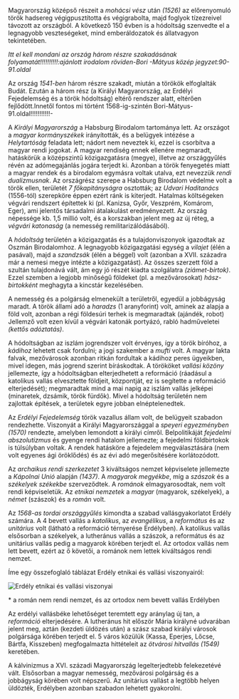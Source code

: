 Magyarország középső részeit a *mohácsi vész* után *(1526)* az előrenyomuló török hadsereg végigpusztította és végigrabolta, majd foglyok tízezreivel távozott az országból. A következő 150 évben is a hódoltság szenvedte el a legnagyobb veszteségeket, mind emberáldozatok és állatvagyon tekintetében.

*Itt el kell mondani az ország három részre szakadásának folyamatát!!!!!!!!!!:ajánlott irodalom röviden-Bori -Mátyus közép jegyzet:90-91.oldal*

Az ország *1541-ben* három részre szakadt, miután a törökök elfoglalták Budát. Ezután a három rész (a Királyi Magyarország, az Erdélyi Fejedelemség és a török hódoltság) eltérő rendszer alatt, eltérően fejlődött.Innetől fontos mi történt 1568-ig-szintén Bori-Mátyus-91.oldal!!!!!!!!!!!-

A *Királyi Magyarország* a Habsburg Birodalom tartománya lett. Az országot a *magyar kormányszékek* irányították, és a belügyek intézése a *Helytartóság* feladata lett; nádort nem neveztek ki, ezzel is csorbítva a magyar rendi jogokat. A magyar rendiség ennek ellenére megmaradt, hatáskörük a középszintű közigazgatásra (megye), illetve az országgyűlés révén az adómegajánlás jogára terjedt ki. Azonban a török fenyegetés miatt a magyar rendek és a birodalom egymásra voltak utalva, ezt nevezzük *rendi dualizmusnak*. Az országrész szerepe a Habsburg Birodalom védelme volt a török ellen, területét *7 főkapitányságra* osztották; az *Udvari Haditanács* (1556-tól) szerepköre éppen ezért ránk is kiterjedt. Hatalmas költségeken végvári rendszert építettek ki (pl. Kanizsa, Győr, Veszprém, Komárom, Eger), ami jelentős társadalmi átalakulást eredményezett. Az ország népessége kb. 1,5 millió volt, és a korszakban jelent meg az új réteg, a *végvári katonaság* (a nemesség remilitarizálódásából).

A *hódoltság* területén a közigazgatás és a tulajdonviszonyok igazodtak az Oszmán Birodalomhoz. A legnagyobb közigazgatási egység a *vilajet* (élén a pasával), majd a *szandzsák* (élén a béggel) volt (azonban a XVII. századra már a nemesi megye intézte a közigazgatást). Az összes szerzett föld a szultán tulajdonává vált, ám egy jó részét kiadta szolgálatra *(ziámet-birtok)*. Ezzel szemben a legjobb minőségű földeket (pl. a mezővárosokat) *hász-birtokként* meghagyta a kincstár kezelésében.

A nemesség és a polgárság elmenekült a területről, egyedül a jobbágyság maradt. A török állami adó a *haradzs* (1 aranyforint) volt, aminek az alapja a föld volt,  azonban a régi földesúri terhek is megmaradtak (ajándék, robot)  Jellemző volt ezen kívül a végvári katonák portyázó, rabló hadműveletei *(kettős adóztatás)*.

A hódoltságban az iszlám jogrendszer volt érvényes, így a török bíróhoz, a *kádihoz* lehetett csak fordulni; a jogi szakember a *mufti* volt. A magyar lakta falvak, mezővárosok azonban ritkán fordultak a kádihoz peres ügyeikben, mivel idegen, más jogrend szerint bíráskodtak. A törököket *vallási közöny* jellemezte, így a hódoltságban elterjedhetett a reformáció (ráadásul a katolikus vallás elvesztette földjeit, központját, ez is segítette a reformáció elterjedését); megmaradtak mind a mai napig az iszlám vallás jelképei (minaretek, dzsámik, török fürdők). Mivel a hódoltság területén nem zajlottak építések, a területek egyre jobban elnéptelenedtek.

Az *Erdélyi Fejedelemség* török vazallus állam volt, de belügyeit szabadon rendezhette. Viszonyát a Királyi Magyarországgal a *speyeri egyezményben (1570)* rendezte, amelyben lemondott a királyi címről. Belpolitikáját *fejedelmi abszolutizmus* és gyenge rendi hatalom jellemezte; a fejedelmi földbirtokok is túlsúlyban voltak. A rendek hatásköre a fejedelem megválasztására (nem volt egyenes ági öröklődés) és az évi adó megerősítésére korlátozódott.

Az *archaikus rendi szerkezetet* 3 kiváltságos nemzet képviselete jellemezte a *Kápolnai Unió* alapján *(1437)*. A *magyarok megyékbe*, míg a *szászok* és a *székelyek* *székekbe* szerveződtek. A *románok* elmagyarosodtak, nem volt rendi képviseletük. Az *etnikai nemzetek* a *magyar* (magyarok, székelyek), a *német* (szászok) és a *román* volt.

Az *1568-as tordai országgyűlés* kimondta a szabad vallásgyakorlatot Erdély számára. A 4 bevett vallás a *katolikus*, az *evangélikus*, a *református* és az *unitárius* volt (látható a reformáció térnyerése Erdélyben). A katolikus vallás elsősorban a székelyek, a lutheránus vallás a szászok, a református és az unitárius vallás pedig a magyarok körében terjedt el. Az ortodox vallás nem lett bevett, ezért az ő követői, a románok nem lettek kiváltságos rendi nemzet.

Íme egy összefoglaló táblázat Erdély etnikai és vallási viszonyairól:

![Erdély etnikai és vallási viszonyai](http://i.imgur.com/FbDU1Od.png)

\* a román nem rendi nemzet, és az ortodox nem bevett vallás Erdélyben

Az erdélyi vallásbéke lehetőséget teremtett egy aránylag új tan, a *reformáció* elterjedésére. A lutheránus hit először Mária királyné udvarában jelent meg, aztán (kezdeti üldözés után) a szász szabad királyi városok polgársága körében terjedt el. 5 város közülük (Kassa, Eperjes, Lőcse, Bártfa, Kisszeben) megfogalmazta hittételeit az *ötvárosi hitvallás (1549)* keretében.

A kálvinizmus a XVI. századi Magyarország legelterjedtebb felekezetévé vált. Elsősorban a magyar nemesség, mezővárosi polgárság és a jobbágyság körében volt népszerű. Az unitárius vallást a legtöbb helyen üldözték, Erdélyben azonban szabadon lehetett gyakorolni.
